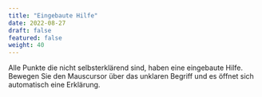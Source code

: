```yaml
---
title: "Eingebaute Hilfe"
date: 2022-08-27
draft: false
featured: false
weight: 40
---
```


Alle Punkte die nicht selbsterklärend sind, haben eine eingebaute Hilfe. Bewegen Sie den Mauscursor über das unklaren Begriff und es öffnet sich automatisch eine Erklärung.
